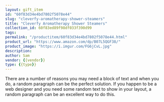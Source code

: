 ```yaml
---
layout: gift_item
id: "60f83d34e4bd7802f5078e44"
slug: "cleverfy-aromatherapy-shower-steamers"
title: "Cleverfy Aromatherapy Shower Steamers"
collection_id: 60f83ed89f98df033f390d99
tags: 
permalink: "/productitem/60f83d34e4bd7802f5078e44.html"
product_url: "https://www.amazon.com/dp/B07L5QGF38/"
product_image: "https://i.imgur.com/FG6jCvL.jpg"
description: 
author: Sam
vendor: {{vendor}}
type: {{type}}
---
```

There are a number of reasons you may need a block of text and when you do, a random paragraph can be the perfect solution. If you happen to be a web designer and you need some random text to show in your layout, a random paragraph can be an excellent way to do this.